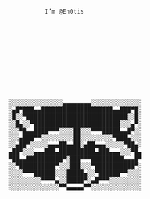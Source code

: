 








                     I’m @En0tis












           ░░░░░░░░░░░░░░░▄▄▄▄▄▄▄▄░░░░░░░░░░░░░░
           ░▄█▀███▄▄████████████████████▄▄███▀█░
           ░█░░▀████████████████████████████░░█░
           ░░█▄░░▀████████████████████████░░░▄▀░
           ░░░▀█▄▄████▀▀▀░░░░██░░░▀▀▀█████▄▄█▀░░
           ░░░▄███▀▀░░░░░░░░░██░░░░░░░░░▀███▄░░░
           ░░▄██▀░░░░░▄▄▄██▄▄██░▄██▄▄▄░░░░░▀██▄░
           ▄██▀░░░▄▄▄███▄██████████▄███▄▄▄░░░▀█▄
           ▀██▄▄██████████▀░███▀▀▀█████████▄▄▄█▀
           ░░▀██████████▀░░░███░░░▀███████████▀░
           ░░░░▀▀▀██████░░░█████▄░░▀██████▀▀░░░░
           ░░░░░░░░░▀▀▀▀▄░░█████▀░▄█▀▀▀░░░░░░░░░
           ░░░░░░░░░░░░░░▀▀▄▄▄▄▄▀▀░░░░░░░░░░░░░░
